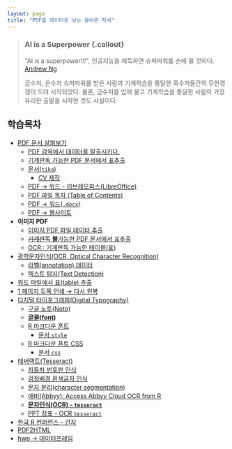 ```yaml
---
layout: page
title: "PDF를 데이터로 보는 올바른 자세"
---
```


> ### AI is a Superpower {.callout}
>
> "AI is a superpower!!!", 인공지능을 체득하면 슈퍼파워를 손에 쥘 것이다. [Andrew Ng](https://twitter.com/andrewyng/status/728986380638916609)
>
> 금수저, 은수저 슈퍼파워를 받은 사람과 기계학습을 통달한 흑수저들간의 무한경쟁이 드뎌 시작되었다. 물론, 
> 금수저를 입에 물고 기계학습을 통달한 사람이 가장 유리한 출발을 시작한 것도 사실이다.


## 학습목차 

- [PDF 문서 살펴보기](ds-extract-pdf.html)
    - [PDF 감옥에서 데이터를 탈출시키다.](ds-extract-text-from-pdf-survey.html)
    - [기계판독 가능한 PDF 문서에서 표추출](pdf-extract-table.html)
    - [문서(`tika`)](ingest-tika.html)
        - [CV 제작](create-cv.html)
    - [PDF &rarr; 워드 - 리브레오피스(LibreOffice)](libreOffice-pdf-word.html)
    - [PDF 파일 목차 (Table of Contents)](pdf-toc.html)
    - [PDF &rarr; 워드(`.docx`)](pdf-to-word.html)
    - [PDF &rarr; 웹사이트](pdf-to-website.html)
- **이미지 PDF**
    - [이미지 PDF 파일 데이터 추출](ds-extract-text-from-pdf.html)
    - [~~기계판독~~ **불**가능한 PDF 문서에서 표추출](pdf-image-extract-table.html)
    - [OCR:: 기계판독 가능한 테이블(표)](ocr-table.html)
- [광학문자인식(OCR, Optical Character Recognition)](pdf-ocr.html)
    - [라벨(annotation) 데이터](pdf-annotation-data.html)
    - [텍스트 탐지(Text Detection)](pdf-text-detection.html)
- [워드 파일에서 표(table) 추출](word-table-extraction.html)
- [1 페이지 두쪽 인쇄 &rarr; 다시 원복](two-page-one-slide.html)
- [디지털 타이포그래피(Digital Typography)](pdf-typography.html)
    - [구글 노토(Noto)](pdf-noto.html)
    - [**글꼴(font)**](pdf-fonts.html)
    - [R 마크다운 폰트](pdf-rmd-fonts.html)
        - [문서 `style`](pdf-rmd-style.html)
    - [R 마크다운 폰트 CSS](pdf-rmd-css-fonts.html)
        - [문서 `css`](pdf-rmd-css.html)
- [태써랙트(Tesseract)](pdf-tesseract.html)
    - [자동차 번호판 인식](pdf-car-plate-number.html)
    - [검정배경 흰색글자 인식](ocr-white-character.html)
    - [문자 분리(character segmentation)](ocr-white-segmentation.html)
    - [애비(Abbyy): Access Abbyy Cloud OCR from R](ocr-abbyy.html)
    - **[문자인식(OCR) - `tesseract`](ingest-ocr.html)**
    - [PPT 장표 - OCR `tesseract`](ingest-ocr-ppt.html)
- [한국 R 컨퍼런스 - 간지](pdf-rconference.html)
- [PDF2HTML](pdf-html.html)
- [hwp &rarr; 데이터프레임](hwp-parser.html)


